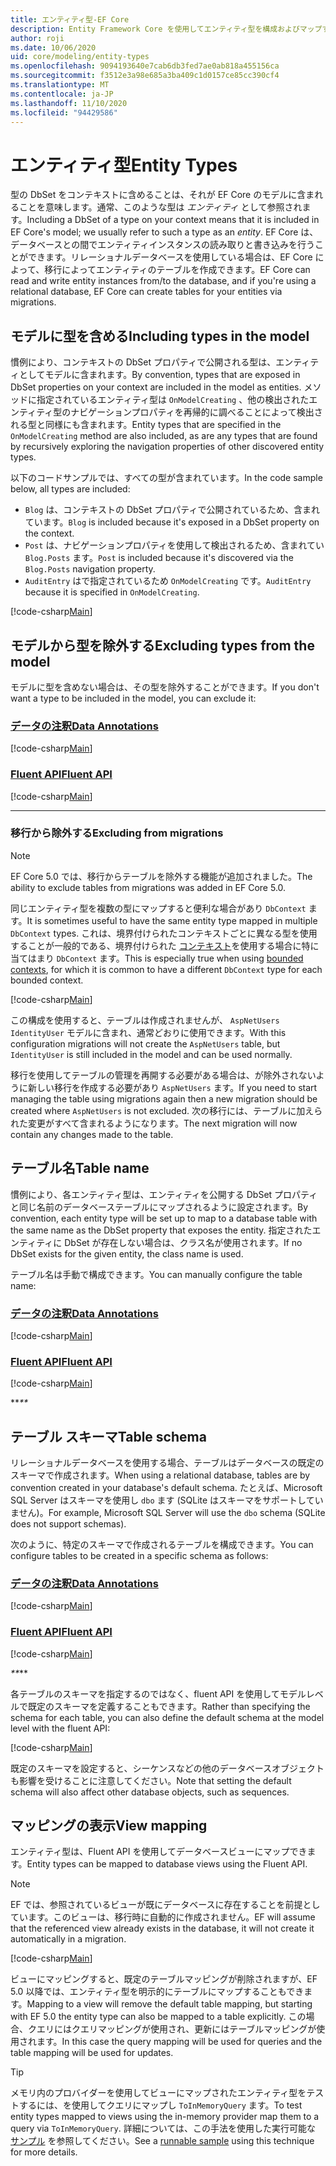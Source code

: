 ```yaml
---
title: エンティティ型-EF Core
description: Entity Framework Core を使用してエンティティ型を構成およびマップする方法
author: roji
ms.date: 10/06/2020
uid: core/modeling/entity-types
ms.openlocfilehash: 9094193640e7cab6db3fed7ae0ab818a455156ca
ms.sourcegitcommit: f3512e3a98e685a3ba409c1d0157ce85cc390cf4
ms.translationtype: MT
ms.contentlocale: ja-JP
ms.lasthandoff: 11/10/2020
ms.locfileid: "94429586"
---
```

# <a name="entity-types"></a><span data-ttu-id="8ad1a-103">エンティティ型</span><span class="sxs-lookup"><span data-stu-id="8ad1a-103">Entity Types</span></span>

<span data-ttu-id="8ad1a-104">型の DbSet をコンテキストに含めることは、それが EF Core のモデルに含まれることを意味します。通常、このような型は *エンティティ* として参照されます。</span><span class="sxs-lookup"><span data-stu-id="8ad1a-104">Including a DbSet of a type on your context means that it is included in EF Core's model; we usually refer to such a type as an *entity*.</span></span> <span data-ttu-id="8ad1a-105">EF Core は、データベースとの間でエンティティインスタンスの読み取りと書き込みを行うことができます。リレーショナルデータベースを使用している場合は、EF Core によって、移行によってエンティティのテーブルを作成できます。</span><span class="sxs-lookup"><span data-stu-id="8ad1a-105">EF Core can read and write entity instances from/to the database, and if you're using a relational database, EF Core can create tables for your entities via migrations.</span></span>

## <a name="including-types-in-the-model"></a><span data-ttu-id="8ad1a-106">モデルに型を含める</span><span class="sxs-lookup"><span data-stu-id="8ad1a-106">Including types in the model</span></span>

<span data-ttu-id="8ad1a-107">慣例により、コンテキストの DbSet プロパティで公開される型は、エンティティとしてモデルに含まれます。</span><span class="sxs-lookup"><span data-stu-id="8ad1a-107">By convention, types that are exposed in DbSet properties on your context are included in the model as entities.</span></span> <span data-ttu-id="8ad1a-108">メソッドに指定されているエンティティ型は `OnModelCreating` 、他の検出されたエンティティ型のナビゲーションプロパティを再帰的に調べることによって検出される型と同様にも含まれます。</span><span class="sxs-lookup"><span data-stu-id="8ad1a-108">Entity types that are specified in the `OnModelCreating` method are also included, as are any types that are found by recursively exploring the navigation properties of other discovered entity types.</span></span>

<span data-ttu-id="8ad1a-109">以下のコードサンプルでは、すべての型が含まれています。</span><span class="sxs-lookup"><span data-stu-id="8ad1a-109">In the code sample below, all types are included:</span></span>

* <span data-ttu-id="8ad1a-110">`Blog` は、コンテキストの DbSet プロパティで公開されているため、含まれています。</span><span class="sxs-lookup"><span data-stu-id="8ad1a-110">`Blog` is included because it's exposed in a DbSet property on the context.</span></span>
* <span data-ttu-id="8ad1a-111">`Post` は、ナビゲーションプロパティを使用して検出されるため、含まれてい `Blog.Posts` ます。</span><span class="sxs-lookup"><span data-stu-id="8ad1a-111">`Post` is included because it's discovered via the `Blog.Posts` navigation property.</span></span>
* <span data-ttu-id="8ad1a-112">`AuditEntry` はで指定されているため `OnModelCreating` です。</span><span class="sxs-lookup"><span data-stu-id="8ad1a-112">`AuditEntry` because it is specified in `OnModelCreating`.</span></span>

[!code-csharp[Main](../../../samples/core/Modeling/Conventions/EntityTypes.cs?name=EntityTypes&highlight=3,7,16)]

## <a name="excluding-types-from-the-model"></a><span data-ttu-id="8ad1a-113">モデルから型を除外する</span><span class="sxs-lookup"><span data-stu-id="8ad1a-113">Excluding types from the model</span></span>

<span data-ttu-id="8ad1a-114">モデルに型を含めない場合は、その型を除外することができます。</span><span class="sxs-lookup"><span data-stu-id="8ad1a-114">If you don't want a type to be included in the model, you can exclude it:</span></span>

### <a name="data-annotations"></a>[<span data-ttu-id="8ad1a-115">データの注釈</span><span class="sxs-lookup"><span data-stu-id="8ad1a-115">Data Annotations</span></span>](#tab/data-annotations)

[!code-csharp[Main](../../../samples/core/Modeling/DataAnnotations/IgnoreType.cs?name=IgnoreType&highlight=1)]

### <a name="fluent-api"></a>[<span data-ttu-id="8ad1a-116">Fluent API</span><span class="sxs-lookup"><span data-stu-id="8ad1a-116">Fluent API</span></span>](#tab/fluent-api)

[!code-csharp[Main](../../../samples/core/Modeling/FluentAPI/IgnoreType.cs?name=IgnoreType&highlight=3)]

***

### <a name="excluding-from-migrations"></a><span data-ttu-id="8ad1a-117">移行から除外する</span><span class="sxs-lookup"><span data-stu-id="8ad1a-117">Excluding from migrations</span></span>

> [!NOTE]
> <span data-ttu-id="8ad1a-118">EF Core 5.0 では、移行からテーブルを除外する機能が追加されました。</span><span class="sxs-lookup"><span data-stu-id="8ad1a-118">The ability to exclude tables from migrations was added in EF Core 5.0.</span></span>

<span data-ttu-id="8ad1a-119">同じエンティティ型を複数の型にマップすると便利な場合があり `DbContext` ます。</span><span class="sxs-lookup"><span data-stu-id="8ad1a-119">It is sometimes useful to have the same entity type mapped in multiple `DbContext` types.</span></span> <span data-ttu-id="8ad1a-120">これは、境界付けられたコンテキストごとに異なる型を使用することが一般的である、境界付けられた [コンテキスト](https://www.martinfowler.com/bliki/BoundedContext.html)を使用する場合に特に当てはまり `DbContext` ます。</span><span class="sxs-lookup"><span data-stu-id="8ad1a-120">This is especially true when using [bounded contexts](https://www.martinfowler.com/bliki/BoundedContext.html), for which it is common to have a different `DbContext` type for each bounded context.</span></span>

[!code-csharp[Main](../../../samples/core/Modeling/FluentAPI/TableExcludeFromMigrations.cs?name=TableExcludeFromMigrations&highlight=4)]

<span data-ttu-id="8ad1a-121">この構成を使用すると、テーブルは作成されませんが、 `AspNetUsers` `IdentityUser` モデルに含まれ、通常どおりに使用できます。</span><span class="sxs-lookup"><span data-stu-id="8ad1a-121">With this configuration migrations will not create the `AspNetUsers` table, but `IdentityUser` is still included in the model and can be used normally.</span></span>

<span data-ttu-id="8ad1a-122">移行を使用してテーブルの管理を再開する必要がある場合は、が除外されないように新しい移行を作成する必要があり `AspNetUsers` ます。</span><span class="sxs-lookup"><span data-stu-id="8ad1a-122">If you need to start managing the table using migrations again then a new migration should be created where `AspNetUsers` is not excluded.</span></span> <span data-ttu-id="8ad1a-123">次の移行には、テーブルに加えられた変更がすべて含まれるようになります。</span><span class="sxs-lookup"><span data-stu-id="8ad1a-123">The next migration will now contain any changes made to the table.</span></span>

## <a name="table-name"></a><span data-ttu-id="8ad1a-124">テーブル名</span><span class="sxs-lookup"><span data-stu-id="8ad1a-124">Table name</span></span>

<span data-ttu-id="8ad1a-125">慣例により、各エンティティ型は、エンティティを公開する DbSet プロパティと同じ名前のデータベーステーブルにマップされるように設定されます。</span><span class="sxs-lookup"><span data-stu-id="8ad1a-125">By convention, each entity type will be set up to map to a database table with the same name as the DbSet property that exposes the entity.</span></span> <span data-ttu-id="8ad1a-126">指定されたエンティティに DbSet が存在しない場合は、クラス名が使用されます。</span><span class="sxs-lookup"><span data-stu-id="8ad1a-126">If no DbSet exists for the given entity, the class name is used.</span></span>

<span data-ttu-id="8ad1a-127">テーブル名は手動で構成できます。</span><span class="sxs-lookup"><span data-stu-id="8ad1a-127">You can manually configure the table name:</span></span>

### <a name="data-annotations"></a>[<span data-ttu-id="8ad1a-128">データの注釈</span><span class="sxs-lookup"><span data-stu-id="8ad1a-128">Data Annotations</span></span>](#tab/data-annotations)

[!code-csharp[Main](../../../samples/core/Modeling/DataAnnotations/TableName.cs?Name=TableName&highlight=1)]

### <a name="fluent-api"></a>[<span data-ttu-id="8ad1a-129">Fluent API</span><span class="sxs-lookup"><span data-stu-id="8ad1a-129">Fluent API</span></span>](#tab/fluent-api)

[!code-csharp[Main](../../../samples/core/Modeling/FluentAPI/TableName.cs?Name=TableName&highlight=3-4)]

<span data-ttu-id="8ad1a-130">\*\*_</span><span class="sxs-lookup"><span data-stu-id="8ad1a-130">\*\*_</span></span>

## <a name="table-schema"></a><span data-ttu-id="8ad1a-131">テーブル スキーマ</span><span class="sxs-lookup"><span data-stu-id="8ad1a-131">Table schema</span></span>

<span data-ttu-id="8ad1a-132">リレーショナルデータベースを使用する場合、テーブルはデータベースの既定のスキーマで作成されます。</span><span class="sxs-lookup"><span data-stu-id="8ad1a-132">When using a relational database, tables are by convention created in your database's default schema.</span></span> <span data-ttu-id="8ad1a-133">たとえば、Microsoft SQL Server はスキーマを使用し `dbo` ます (SQLite はスキーマをサポートしていません)。</span><span class="sxs-lookup"><span data-stu-id="8ad1a-133">For example, Microsoft SQL Server will use the `dbo` schema (SQLite does not support schemas).</span></span>

<span data-ttu-id="8ad1a-134">次のように、特定のスキーマで作成されるテーブルを構成できます。</span><span class="sxs-lookup"><span data-stu-id="8ad1a-134">You can configure tables to be created in a specific schema as follows:</span></span>

### <a name="data-annotations"></a>[<span data-ttu-id="8ad1a-135">データの注釈</span><span class="sxs-lookup"><span data-stu-id="8ad1a-135">Data Annotations</span></span>](#tab/data-annotations)

[!code-csharp[Main](../../../samples/core/Modeling/DataAnnotations/TableNameAndSchema.cs?name=TableNameAndSchema&highlight=1)]

### <a name="fluent-api"></a>[<span data-ttu-id="8ad1a-136">Fluent API</span><span class="sxs-lookup"><span data-stu-id="8ad1a-136">Fluent API</span></span>](#tab/fluent-api)

[!code-csharp[Main](../../../samples/core/Modeling/FluentAPI/TableNameAndSchema.cs?name=TableNameAndSchema&highlight=3-4)]

<span data-ttu-id="8ad1a-137">_\*\*</span><span class="sxs-lookup"><span data-stu-id="8ad1a-137">_\*\*</span></span>

<span data-ttu-id="8ad1a-138">各テーブルのスキーマを指定するのではなく、fluent API を使用してモデルレベルで既定のスキーマを定義することもできます。</span><span class="sxs-lookup"><span data-stu-id="8ad1a-138">Rather than specifying the schema for each table, you can also define the default schema at the model level with the fluent API:</span></span>

[!code-csharp[Main](../../../samples/core/Modeling/FluentAPI/DefaultSchema.cs?name=DefaultSchema&highlight=3)]

<span data-ttu-id="8ad1a-139">既定のスキーマを設定すると、シーケンスなどの他のデータベースオブジェクトも影響を受けることに注意してください。</span><span class="sxs-lookup"><span data-stu-id="8ad1a-139">Note that setting the default schema will also affect other database objects, such as sequences.</span></span>

## <a name="view-mapping"></a><span data-ttu-id="8ad1a-140">マッピングの表示</span><span class="sxs-lookup"><span data-stu-id="8ad1a-140">View mapping</span></span>

<span data-ttu-id="8ad1a-141">エンティティ型は、Fluent API を使用してデータベースビューにマップできます。</span><span class="sxs-lookup"><span data-stu-id="8ad1a-141">Entity types can be mapped to database views using the Fluent API.</span></span>

> [!Note]
> <span data-ttu-id="8ad1a-142">EF では、参照されているビューが既にデータベースに存在することを前提としています。このビューは、移行時に自動的に作成されません。</span><span class="sxs-lookup"><span data-stu-id="8ad1a-142">EF will assume that the referenced view already exists in the database, it will not create it automatically in a migration.</span></span>

[!code-csharp[Main](../../../samples/core/Modeling/FluentAPI/ViewNameAndSchema.cs?name=ViewNameAndSchema&highlight=1)]

 <span data-ttu-id="8ad1a-143">ビューにマッピングすると、既定のテーブルマッピングが削除されますが、EF 5.0 以降では、エンティティ型を明示的にテーブルにマップすることもできます。</span><span class="sxs-lookup"><span data-stu-id="8ad1a-143">Mapping to a view will remove the default table mapping, but starting with EF 5.0 the entity type can also be mapped to a table explicitly.</span></span> <span data-ttu-id="8ad1a-144">この場合、クエリにはクエリマッピングが使用され、更新にはテーブルマッピングが使用されます。</span><span class="sxs-lookup"><span data-stu-id="8ad1a-144">In this case the query mapping will be used for queries and the table mapping will be used for updates.</span></span>

> [!TIP]
> <span data-ttu-id="8ad1a-145">メモリ内のプロバイダーを使用してビューにマップされたエンティティ型をテストするには、を使用してクエリにマップし `ToInMemoryQuery` ます。</span><span class="sxs-lookup"><span data-stu-id="8ad1a-145">To test entity types mapped to views using the in-memory provider map them to a query via `ToInMemoryQuery`.</span></span> <span data-ttu-id="8ad1a-146">詳細については、この手法を使用した実行可能な [サンプル](https://github.com/dotnet/EntityFramework.Docs/tree/master/samples/core/Miscellaneous/Testing/ItemsWebApi/) を参照してください。</span><span class="sxs-lookup"><span data-stu-id="8ad1a-146">See a [runnable sample](https://github.com/dotnet/EntityFramework.Docs/tree/master/samples/core/Miscellaneous/Testing/ItemsWebApi/) using this technique for more details.</span></span>
